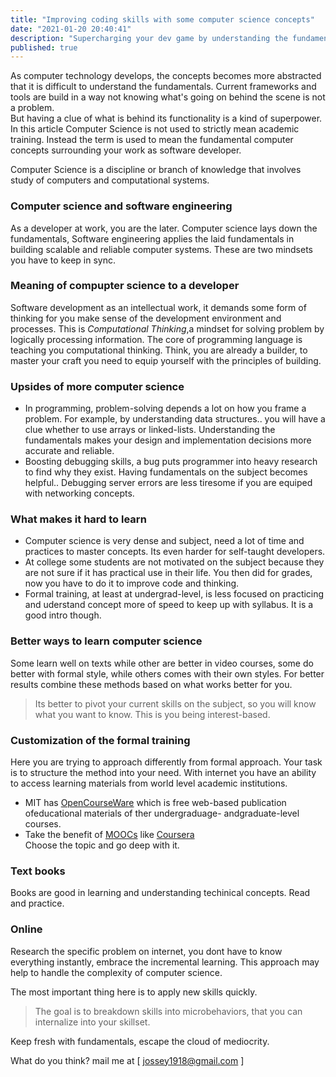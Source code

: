 ```yaml
---
title: "Improving coding skills with some computer science concepts"
date: "2021-01-20 20:40:41"
description: "Supercharging your dev game by understanding the fundamentals."  
published: true
---
```

As computer technology develops, the concepts becomes more abstracted that it is difficult to understand the fundamentals. Current frameworks and tools are build in a way not knowing what's going on behind the scene is not a problem.  
But having a clue of what is behind its functionality is a kind of superpower.
In this article Computer Science is not used to strictly mean academic training. Instead the term is used to mean the fundamental computer concepts surrounding your work as software developer.  

Computer Science is a discipline or branch of knowledge that involves study of computers and computational systems.   

### Computer science and software engineering
As a developer at work, you are the later. Computer science lays down the fundamentals, Software engineering  applies the laid fundamentals in building scalable and reliable computer systems. These are two mindsets you have to keep in sync. 

### Meaning of compupter science to a developer
Software development as an intellectual work, it demands some form of thinking for you make sense of the development environment and processes. This is *Computational Thinking*,a mindset for solving problem by logically processing information.  The core of programming language is teaching you computational thinking. Think, you are already a builder, to master your craft you need to equip yourself with the principles of building. 
    
### Upsides of more computer science
- In programming, problem-solving depends a lot on how you frame a problem. For example, by understanding data structures.. you will have a clue whether to use arrays or linked-lists. Understanding the fundamentals makes your design and implementation decisions more accurate and reliable.
- Boosting debugging skills, a bug puts programmer into heavy research to find why they exist. Having fundamentals on the subject becomes helpful.. Debugging server errors are less tiresome if you are equiped with networking concepts.

### What makes it hard to learn 
- Computer science is very dense and subject, need a lot of time and practices to master concepts. Its even harder for self-taught developers. 
- At college some students are not motivated on the subject because they are not sure if it has practical use in their life. You then did for grades, now you have to do it to improve code and thinking.
- Formal training, at least at undergrad-level, is less focused on practicing and uderstand concept more of speed to keep up with syllabus. It is a good intro though.
    
### Better ways to learn computer science
Some learn well on texts while other are better in video courses, some do better with formal style, while others comes with their own styles. For better results combine these methods based on what works better for you. 
> Its better to pivot your current skills on the subject, so you will know what you want to know. This is you being interest-based.
 
### Customization of the formal training  
Here you are trying to approach differently from formal approach. Your task is to structure the method into your need. With internet you have an ability to access learning materials from world level academic institutions. 
- MIT has [OpenCourseWare](https://ocwmit.edu/index.htm) which is free web-based publication ofeducational materials of ther undergraduage- andgraduate-level courses. 
- Take the benefit of [MOOCs](https://en.wikipedia.org/wiki/Massive_open_online_course) like [Coursera](https://www.coursera.org/)  
Choose the topic and go deep with it.

### Text books
Books are good in learning and understanding techinical concepts. Read and practice.

### Online
Research the specific problem on internet, you dont have to know everything instantly, embrace the incremental learning. This approach may help to handle the complexity of computer science.
    
The most important thing here is to apply new skills quickly.   

> The goal is to breakdown skills into microbehaviors, that you can internalize into your skillset.     

Keep fresh with fundamentals, escape the cloud of  mediocrity.

What do you think? mail me at [ <a href="mailto:jossey1918@gmail.com">jossey1918@gmail.com</a> ]

